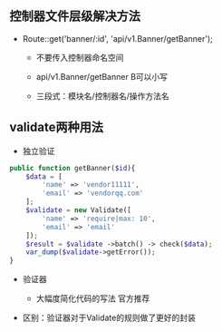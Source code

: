 ## 控制器文件层级解决方法

* Route::get\('banner/:id', 'api/v1.Banner/getBanner'\);

  * 不要传入控制器命名空间

  * api/v1.Banner/getBanner    B可以小写
  
  - 三段式：模块名/控制器名/操作方法名

## validate两种用法

* 独立验证

```php
public function getBanner($id){
    $data = [
        'name' => 'vendor11111',
        'email' => 'vendorqq.com'
    ];
    $validate = new Validate([
        'name' => 'require|max: 10',
        'email' => 'email'
    ]);
    $result = $validate ->batch() -> check($data);
    var_dump($validate->getError());
}
```

* 验证器

  * 大幅度简化代码的写法    官方推荐

* 区别：验证器对于Validate的规则做了更好的封装



